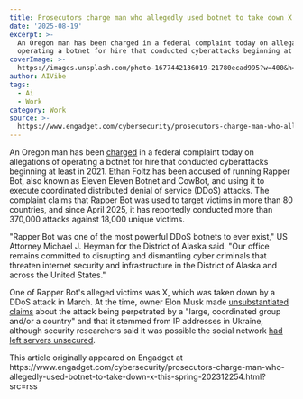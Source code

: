```yaml
---
title: Prosecutors charge man who allegedly used botnet to take down X this spring
date: '2025-08-19'
excerpt: >-
  An Oregon man has been charged in a federal complaint today on allegations of
  operating a botnet for hire that conducted cyberattacks beginning at lea...
coverImage: >-
  https://images.unsplash.com/photo-1677442136019-21780ecad995?w=400&h=200&fit=crop&auto=format
author: AIVibe
tags:
  - Ai
  - Work
category: Work
source: >-
  https://www.engadget.com/cybersecurity/prosecutors-charge-man-who-allegedly-used-botnet-to-take-down-x-this-spring-202312254.html?src=rss
---
```

<p>An Oregon man has been <a data-i13n="elm:context_link;elmt:doNotAffiliate;cpos:1;pos:1" class="no-affiliate-link" href="https://www.justice.gov/usao-ak/pr/oregon-man-charged-administering-rapper-bot-ddos-hire-botnet"><ins>charged</ins></a> in a federal complaint today on allegations of operating a botnet for hire that conducted cyberattacks beginning at least in 2021. Ethan Foltz has been accused of running Rapper Bot, also known as Eleven Eleven Botnet and CowBot, and using it to execute coordinated distributed denial of service (DDoS) attacks. The complaint claims that Rapper Bot was used to target victims in more than 80 countries, and since April 2025, it has reportedly conducted more than 370,000 attacks against 18,000 unique victims.</p>
<p>&quot;Rapper Bot was one of the most powerful DDoS botnets to ever exist,&quot; US Attorney Michael J. Heyman for the District of Alaska said. &quot;Our office remains committed to disrupting and dismantling cyber criminals that threaten internet security and infrastructure in the District of Alaska and across the United States.&quot;</p>
<span id="end-legacy-contents"></span><p>One of Rapper Bot&#39;s alleged victims was X, which was taken down by a DDoS attack in March. At the time, owner Elon Musk made <a data-i13n="elm:context_link;elmt:doNotAffiliate;cpos:2;pos:1" class="no-affiliate-link" href="https://www.engadget.com/social-media/elon-musk-says-a-massive-cyberattack-is-to-blame-for-x-being-down-184148605.html"><ins>unsubstantiated claims</ins></a> about the attack being perpetrated by a &quot;large, coordinated group and/or a country&quot; and that it stemmed from IP addresses in Ukraine, although security researchers said it was possible the social network <a data-i13n="elm:context_link;elmt:doNotAffiliate;cpos:3;pos:1" class="no-affiliate-link" href="https://www.engadget.com/social-media/security-researchers-arent-buying-musks-spin-on-the-cyberattack-that-took-down-x-203402687.html"><ins>had left servers unsecured</ins></a>.</p>This article originally appeared on Engadget at https://www.engadget.com/cybersecurity/prosecutors-charge-man-who-allegedly-used-botnet-to-take-down-x-this-spring-202312254.html?src=rss
